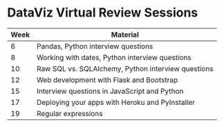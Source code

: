# DataViz Virtual Review Sessions

| Week  | Material
| ----- | -------------
| 6     | Pandas, Python interview questions
| 8     | Working with dates, Python interview questions
| 10    | Raw SQL vs. SQLAlchemy, Python interview questions
| 12    | Web development with Flask and Bootstrap
| 15    | Interview questions in JavaScript and Python
| 17    | Deploying your apps with Heroku and PyInstaller
| 19    | Regular expressions

